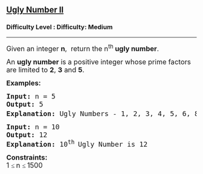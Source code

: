 <h2><a href="https://www.geeksforgeeks.org/problems/ugly-number-ii/1">Ugly Number II</a></h2><h3>Difficulty Level : Difficulty: Medium</h3><hr><div class="problems_problem_content__Xm_eO"><p><span style="font-size: 18px;">Given an integer <strong>n</strong>,&nbsp;&nbsp;return the n<sup>th&nbsp;</sup><strong>ugly number</strong>.</span></p>
<p><span style="font-size: 18px;">An&nbsp;<strong>ugly number</strong>&nbsp;is a positive integer whose prime factors are limited to <strong>2</strong>, <strong>3</strong> and <strong>5</strong>.</span></p>
<p><span style="font-size: 18px;"><strong>Examples:</strong></span></p>
<pre><span style="font-size: 18px;"><strong>Input: </strong>n = 5</span>
<span style="font-size: 18px;"><strong>Output: </strong>5</span>
<span style="font-size: 18px;"><strong>Explanation: </strong>Ugly Numbers - 1, 2, 3, 4, 5, 6, 8, 9, 10, 12. So, 5<sup>th</sup> Ugly Number is 5</span></pre>
<pre><span style="font-size: 18px;"><strong>Input:</strong> n = 10</span>
<span style="font-size: 18px;"><strong style="font-size: 18px;">Output:</strong><span style="font-size: 18px;"> 12<br><strong>Explanation:</strong> 10<sup>th </sup>Ugly Number is 12</span></span></pre>
<p><span style="font-size: 18px;"><strong>Constraints:</strong><br>1 <span style="color: #1e2229; font-family: Nunito; font-size: 17px; background-color: #ffffff;">≤ </span>n <span style="color: #1e2229; font-family: Nunito; font-size: 17px; background-color: #ffffff;">≤ </span>1500</span></p></div>